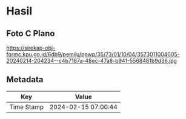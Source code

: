 # Hasil

## Foto C Plano

https://sirekap-obj-formc.kpu.go.id/6db9/pemilu/ppwp/35/73/01/10/04/3573011004005-20240214-204234--c4b7187a-48ec-47a8-b941-5568481b9d36.jpg


## Metadata

| Key        | Value               |
| ---------- | ------------------- |
| Time Stamp | 2024-02-15 07:00:44 |



